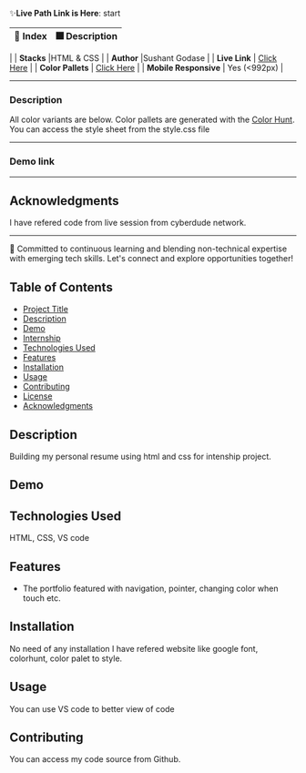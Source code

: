 
✨**Live Path Link is Here**: start


| 🚀 Index | 🎆 Description |
|--|--|
|
| **Stacks** |HTML & CSS  |
| **Author** |Sushant Godase |
| **Live Link** | [Click Here]() |
| **Color Pallets** | [Click Here](https://colorhunt.co/) |
| **Mobile Responsive** | Yes (<992px) |



---

### Description
All color variants are below. Color pallets are generated with the [Color Hunt](https://www.colorhunt.co).
You can access the style sheet from the style.css file 

---
### Demo link

---

## Acknowledgments

I have refered code from live session from cyberdude network.

---

 🌟 Committed to continuous learning and blending non-technical expertise with emerging tech skills. Let's connect and explore opportunities together! 
 
## Table of Contents
- [Project Title](#project-title)
- [Description](#description)
- [Demo](#demo)
- [Internship](#internship)
- [Technologies Used](#technologies-used)
- [Features](#features)
- [Installation](#installation)
- [Usage](#usage)
- [Contributing](#contributing)
- [License](#license)
- [Acknowledgments](#acknowledgments)

## Description

Building my personal resume using html and css for intenship project.

## Demo




## Technologies Used

HTML, CSS, VS code

## Features

- The portfolio featured with navigation, pointer, changing color when touch etc.

## Installation

No need of any installation I have refered website like google font, colorhunt, color palet to style.

## Usage

You can use VS code to better view of code

## Contributing

You can access my code source from Github.

